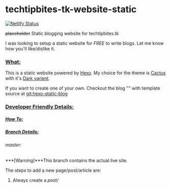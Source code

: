# techtipbites-tk-website-static

[![Netlify Status](https://api.netlify.com/api/v1/badges/7792228c-7bf4-4823-b9da-5f974b5fa04b/deploy-status)](https://app.netlify.com/sites/techtipbites/deploys)

~~placeholder~~ Static  blogging website for techtipbites.tk

I was looking to setup a static website for *FREE* to write blogs. Let me know how you'll like/dislike it.

### <u>What:</u>

This is a static website powered by [Hexo](https://hexo.io/). My choice for the theme is [Cactus](https://github.com/probberechts/hexo-theme-cactus) with it's [Dark varient](https://probberechts.github.io/hexo-theme-cactus/cactus-dark/public).

If you want to create one of your own. Checkout the blog "" with template source at [git:hexo-static-blog](https://github.com/turn-a-round/hexo-static-blog.git)

### <u>Developer Friendly Details:</u>

##### <u>How To:</u>



##### <u>Branch Details:</u>

###### master:

***[Warning]***This branch contains the actual live site.  

The steps to add a new page/post/article are:

1. Always create a *post/<title>* or *page/<title>* or *article/<title>* or *topic/<topic-name>*  branch from master
2. Put your page/post/article(s)/topic-post(s) in that branch
3. Check thoroughly by running `npm run server` in your local system
4. Create a Pull Request (PR) and let the administrator know your intentions.
5. Please don't try to serve the whole platter at once. As the name suggests, we're here to take a *<u>tip</u>* and/or a *<u>bite</u>* at a time.

###### preview:

This branch is the experimental ground for new pages, posts, structures, themes. Create a new *feature* branch from it if necessary.

###### develop:

If anything is feasible and lucrative enough to pass the *preview* phase. It'll be merged to *develop* & then will start its journey towards ***master***.